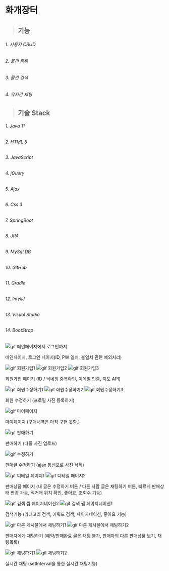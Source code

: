 # 화개장터

>## 기능
  ###### 1. 사용자 CRUD
  ###### 2. 물건 등록
  ###### 3. 물건 검색
  ###### 4. 유저간 채팅

>## 기술 Stack
  ###### 1. Java 11
  ###### 2. HTML 5
  ###### 3. JavaScript
  ###### 4. jQuery
  ###### 5. Ajax
  ###### 6. Css 3
  ###### 7. SpringBoot
  ###### 8. JPA
  ###### 9. MySql DB
  ###### 10. GitHub
  ###### 11. Gradle
  ###### 12. InteliJ
  ###### 13. Visual Studio
  ###### 14. BootStrap





![gif 메인페이지에서 로그인까지](https://github.com/Cnowcow/HwagaeMarket/assets/147683241/d1bbfab4-a0c5-4ecf-9463-f308b6870fef)

메인페이지, 로그인 페이지(ID, PW 일치, 불일치 관련 예외처리)


![gif 회원가입1](https://github.com/Cnowcow/HwagaeMarket/assets/147683241/2f252260-9e6b-40e6-9214-d05f78b77350)
![gif 회원가입2](https://github.com/Cnowcow/HwagaeMarket/assets/147683241/cf5c1d8c-9daa-44cc-8ff1-efd8c2f12c69)
![gif 회원가입3](https://github.com/Cnowcow/HwagaeMarket/assets/147683241/3300c4e5-4db4-49a0-b1d2-656cfb211b82)

회원가입 페이지 (ID / 닉네임 중복확인, 이메일 인증, 지도 API)


![gif 회원수정하기1](https://github.com/Cnowcow/HwagaeMarket/assets/147683241/89fb5b91-902d-49a2-a5d5-12896d9a6784)
![gif 회원수정하기2](https://github.com/Cnowcow/HwagaeMarket/assets/147683241/d789ba9f-dc0b-4646-9e9c-5633bf58ae45)
![gif 회원수정하기3](https://github.com/Cnowcow/HwagaeMarket/assets/147683241/06c58a9a-c325-4d5b-b7af-c81122e78587)

회원 수정하기 (프로필 사진 등록하기)


![gif 마이페이지](https://github.com/Cnowcow/HwagaeMarket/assets/147683241/277f29f8-2fa7-44cd-ac24-124cc869ef62)

마이페이지 (구매내역은 아직 구현 못함.)


![gif 판매하기](https://github.com/Cnowcow/HwagaeMarket/assets/147683241/b25ca88d-28b7-4d41-898d-907d8b08df43)

판매하기 (다중 사진 업로드)


![gif 수정하기](https://github.com/Cnowcow/HwagaeMarket/assets/147683241/2ab04904-c4f9-4a3f-9d96-808c374a28ab)

판매글 수정하기 (ajax 통신으로 사진 삭제)


![gif 디테일 페이지1](https://github.com/Cnowcow/HwagaeMarket/assets/147683241/6b171bb1-7b35-4b88-8a86-17574fb2c42a)
![gif 디테일 페이지2](https://github.com/Cnowcow/HwagaeMarket/assets/147683241/9fa5ad06-5238-40e0-bdf0-0419e63a4117)

판매상품 페이지 (내 글은 수정하기 버튼 / 다른 사람 글은 채팅하기 버튼, 빠르게 판매상태 변경 가능, 직거래 위치 확인, 좋아요, 조회수 기능)


![gif 검색 찜 페이지네이션2](https://github.com/Cnowcow/HwagaeMarket/assets/147683241/3f87b936-a422-4580-9625-1997a49f826e)
![gif 검색 찜 페이지네이션1](https://github.com/Cnowcow/HwagaeMarket/assets/147683241/85f1bdca-23b3-4e6a-a799-f9f990e755f1)

검색기능 (카테고리 검색, 키워드 검색, 페이지네이션, 좋아요 기능)


![gif 다른 게시물에서 채팅하기1](https://github.com/Cnowcow/HwagaeMarket/assets/147683241/14117c6a-edc8-4a4d-99dd-ea25069d2590)
![gif 다른 게시물에서 채팅하기2](https://github.com/Cnowcow/HwagaeMarket/assets/147683241/de1db6eb-7f3c-40f6-ae9a-ce9ce343ee5d)

판매자에게 채팅하기 (예약/판매완료 글은 채팅 불가, 판매자의 다른 판매상품 보기, 채팅목록)


![gif 채팅하기1](https://github.com/Cnowcow/HwagaeMarket/assets/147683241/bf8d8ce9-0af4-474a-a583-6e0f0f9352b6)
![gif 채팅하기2](https://github.com/Cnowcow/HwagaeMarket/assets/147683241/b9a65a03-0e10-459c-a659-b5df276bb4cd)

실시간 채팅 (setInterval을 통한 실시간 채팅기능)
